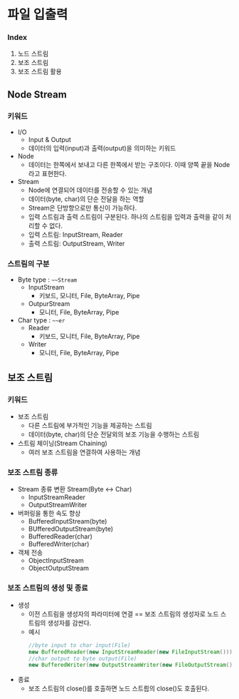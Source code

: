 # 파일 입출력
### Index
1. 노드 스트림
2. 보조 스트림
3. 보조 스트림 활용

## Node Stream
### 키워드
- I/O
  - Input & Output
  - 데이터의 입력(input)과 출력(output)을 의미하는 키워드
- Node
  - 데이터는 한쪽에서 보내고 다른 한쪽에서 받는 구조이다. 이때 양쪽 끝을 Node라고 표현한다.
- Stream
  - Node에 연결되어 데이터를 전송할 수 있는 개념
  - 데이터(byte, char)의 단순 전달을 하는 역할
  - Stream은 단방향으로만 통신이 가능하다.
  - 입력 스트림과 출력 스트림이 구분된다. 하나의 스트림을 입력과 출력을 같이 처리할 수 없다.
  - 입력 스트림: InputStream, Reader
  - 출력 스트림: OutputStream, Writer
### 스트림의 구분
- Byte type : `~~Stream`
  - InputStream
    - 키보드, 모니터, File, ByteArray, Pipe
  - OutpurStream
    - 모니터, File, ByteArray, Pipe
- Char type : `~~er`
  - Reader
    - 키보드, 모니터, File, ByteArray, Pipe
  - Writer
    - 모니터, File, ByteArray, Pipe

## 보조 스트림
### 키워드
- 보조 스트림
  - 다른 스트림에 부가적인 기능을 제공하는 스트림
  - 데이터(byte, char)의 단순 전달외의 보조 기능을 수행하는 스트림
- 스트림 체이닝(Stream Chaining)
  - 여러 보조 스트림을 연결하여 사용하는 개념
### 보조 스트림 종류
- Stream 종류 변환 Stream(Byte <-> Char)
  - InputStreamReader
  - OutputStreamWriter
- 버퍼링을 통한 속도 향상
  - BufferedInputStream(byte)
  - BUfferedOutputStream(byte)
  - BufferedReader(char)
  - BufferedWriter(char)
- 객체 전송
  - ObjectInputStream
  - ObjectOutputStream
### 보조 스트림의 생성 및 종료
- 생성
  - 이전 스트림을 생성자의 파라미터에 연결 == 보조 스트림의 생성자로 노드 스트림의 생성자를 감싼다.
  - 예시
    ```java
    //byte input to char input(File)
    new BufferedReader(new InputStreamReader(new FileInputStream()));
    //char output to byte output(File)
    new BufferedWriter(new OutputStreamWriter(new FileOutputStream()));
    ```
- 종료
  - 보조 스트림의 close()를 호출하면 노드 스트릠의 close()도 호출된다.
